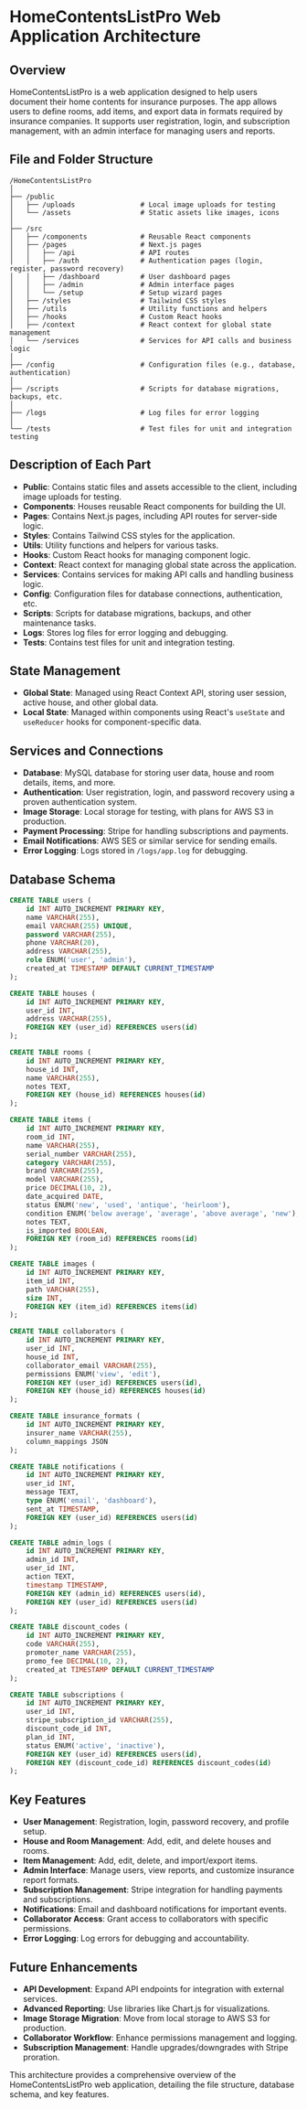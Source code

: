 # HomeContentsListPro Web Application Architecture

## Overview

HomeContentsListPro is a web application designed to help users document their home contents for insurance purposes. The app allows users to define rooms, add items, and export data in formats required by insurance companies. It supports user registration, login, and subscription management, with an admin interface for managing users and reports.

## File and Folder Structure

```
/HomeContentsListPro
│
├── /public
│   ├── /uploads                # Local image uploads for testing
│   └── /assets                 # Static assets like images, icons
│
├── /src
│   ├── /components             # Reusable React components
│   ├── /pages                  # Next.js pages
│   │   ├── /api                # API routes
│   │   ├── /auth               # Authentication pages (login, register, password recovery)
│   │   ├── /dashboard          # User dashboard pages
│   │   ├── /admin              # Admin interface pages
│   │   └── /setup              # Setup wizard pages
│   ├── /styles                 # Tailwind CSS styles
│   ├── /utils                  # Utility functions and helpers
│   ├── /hooks                  # Custom React hooks
│   ├── /context                # React context for global state management
│   └── /services               # Services for API calls and business logic
│
├── /config                     # Configuration files (e.g., database, authentication)
│
├── /scripts                    # Scripts for database migrations, backups, etc.
│
├── /logs                       # Log files for error logging
│
└── /tests                      # Test files for unit and integration testing
```

## Description of Each Part

- **Public**: Contains static files and assets accessible to the client, including image uploads for testing.
- **Components**: Houses reusable React components for building the UI.
- **Pages**: Contains Next.js pages, including API routes for server-side logic.
- **Styles**: Contains Tailwind CSS styles for the application.
- **Utils**: Utility functions and helpers for various tasks.
- **Hooks**: Custom React hooks for managing component logic.
- **Context**: React context for managing global state across the application.
- **Services**: Contains services for making API calls and handling business logic.
- **Config**: Configuration files for database connections, authentication, etc.
- **Scripts**: Scripts for database migrations, backups, and other maintenance tasks.
- **Logs**: Stores log files for error logging and debugging.
- **Tests**: Contains test files for unit and integration testing.

## State Management

- **Global State**: Managed using React Context API, storing user session, active house, and other global data.
- **Local State**: Managed within components using React's `useState` and `useReducer` hooks for component-specific data.

## Services and Connections

- **Database**: MySQL database for storing user data, house and room details, items, and more.
- **Authentication**: User registration, login, and password recovery using a proven authentication system.
- **Image Storage**: Local storage for testing, with plans for AWS S3 in production.
- **Payment Processing**: Stripe for handling subscriptions and payments.
- **Email Notifications**: AWS SES or similar service for sending emails.
- **Error Logging**: Logs stored in `/logs/app.log` for debugging.

## Database Schema

```sql
CREATE TABLE users (
    id INT AUTO_INCREMENT PRIMARY KEY,
    name VARCHAR(255),
    email VARCHAR(255) UNIQUE,
    password VARCHAR(255),
    phone VARCHAR(20),
    address VARCHAR(255),
    role ENUM('user', 'admin'),
    created_at TIMESTAMP DEFAULT CURRENT_TIMESTAMP
);

CREATE TABLE houses (
    id INT AUTO_INCREMENT PRIMARY KEY,
    user_id INT,
    address VARCHAR(255),
    FOREIGN KEY (user_id) REFERENCES users(id)
);

CREATE TABLE rooms (
    id INT AUTO_INCREMENT PRIMARY KEY,
    house_id INT,
    name VARCHAR(255),
    notes TEXT,
    FOREIGN KEY (house_id) REFERENCES houses(id)
);

CREATE TABLE items (
    id INT AUTO_INCREMENT PRIMARY KEY,
    room_id INT,
    name VARCHAR(255),
    serial_number VARCHAR(255),
    category VARCHAR(255),
    brand VARCHAR(255),
    model VARCHAR(255),
    price DECIMAL(10, 2),
    date_acquired DATE,
    status ENUM('new', 'used', 'antique', 'heirloom'),
    condition ENUM('below average', 'average', 'above average', 'new'),
    notes TEXT,
    is_imported BOOLEAN,
    FOREIGN KEY (room_id) REFERENCES rooms(id)
);

CREATE TABLE images (
    id INT AUTO_INCREMENT PRIMARY KEY,
    item_id INT,
    path VARCHAR(255),
    size INT,
    FOREIGN KEY (item_id) REFERENCES items(id)
);

CREATE TABLE collaborators (
    id INT AUTO_INCREMENT PRIMARY KEY,
    user_id INT,
    house_id INT,
    collaborator_email VARCHAR(255),
    permissions ENUM('view', 'edit'),
    FOREIGN KEY (user_id) REFERENCES users(id),
    FOREIGN KEY (house_id) REFERENCES houses(id)
);

CREATE TABLE insurance_formats (
    id INT AUTO_INCREMENT PRIMARY KEY,
    insurer_name VARCHAR(255),
    column_mappings JSON
);

CREATE TABLE notifications (
    id INT AUTO_INCREMENT PRIMARY KEY,
    user_id INT,
    message TEXT,
    type ENUM('email', 'dashboard'),
    sent_at TIMESTAMP,
    FOREIGN KEY (user_id) REFERENCES users(id)
);

CREATE TABLE admin_logs (
    id INT AUTO_INCREMENT PRIMARY KEY,
    admin_id INT,
    user_id INT,
    action TEXT,
    timestamp TIMESTAMP,
    FOREIGN KEY (admin_id) REFERENCES users(id),
    FOREIGN KEY (user_id) REFERENCES users(id)
);

CREATE TABLE discount_codes (
    id INT AUTO_INCREMENT PRIMARY KEY,
    code VARCHAR(255),
    promoter_name VARCHAR(255),
    promo_fee DECIMAL(10, 2),
    created_at TIMESTAMP DEFAULT CURRENT_TIMESTAMP
);

CREATE TABLE subscriptions (
    id INT AUTO_INCREMENT PRIMARY KEY,
    user_id INT,
    stripe_subscription_id VARCHAR(255),
    discount_code_id INT,
    plan_id INT,
    status ENUM('active', 'inactive'),
    FOREIGN KEY (user_id) REFERENCES users(id),
    FOREIGN KEY (discount_code_id) REFERENCES discount_codes(id)
);
```

## Key Features

- **User Management**: Registration, login, password recovery, and profile setup.
- **House and Room Management**: Add, edit, and delete houses and rooms.
- **Item Management**: Add, edit, delete, and import/export items.
- **Admin Interface**: Manage users, view reports, and customize insurance report formats.
- **Subscription Management**: Stripe integration for handling payments and subscriptions.
- **Notifications**: Email and dashboard notifications for important events.
- **Collaborator Access**: Grant access to collaborators with specific permissions.
- **Error Logging**: Log errors for debugging and accountability.

## Future Enhancements

- **API Development**: Expand API endpoints for integration with external services.
- **Advanced Reporting**: Use libraries like Chart.js for visualizations.
- **Image Storage Migration**: Move from local storage to AWS S3 for production.
- **Collaborator Workflow**: Enhance permissions management and logging.
- **Subscription Management**: Handle upgrades/downgrades with Stripe proration.

This architecture provides a comprehensive overview of the HomeContentsListPro web application, detailing the file structure, database schema, and key features. 